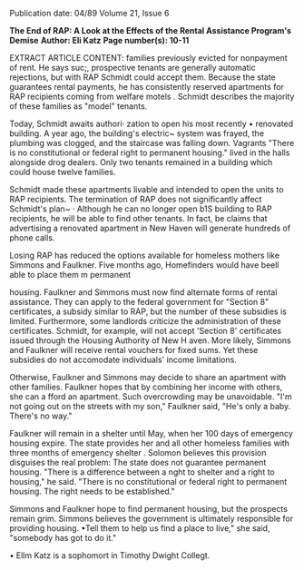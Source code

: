 Publication date: 04/89
Volume 21, Issue 6

**The End of RAP: A Look at the Effects of the Rental Assistance Program's Demise**
**Author: Eli Katz**
**Page number(s): 10-11**

EXTRACT ARTICLE CONTENT:
families previously evicted for 
nonpayment of rent. He says suc;, 
prospective tenants are generally 
automatic rejections, but with RAP 
Schmidt could accept them. Because 
the state guarantees rental payments, 
he has consistently reserved 
apartments for RAP recipients coming 
from welfare motels . Schmidt 
describes the majority of these families 
as "model" tenants. 

Today, Schmidt awaits authori· 
zation to open his most recently •
renovated building. A year ago, the 
building's electric~ system was frayed, 
the plumbing was clogged, and the 
staircase was falling down. Vagrants 
"There is no 
constitutional or 
federal right to 
permanent housing." 
lived in the halls alongside drog 
dealers. Only two tenants remained in 
a building which could house twelve 
families. 

Schmidt made 
these 
apartments livable and intended to 
open the units to RAP recipients. 
The termination of RAP does not 
significantly affect Schmidt's 
plan~ · 
Although he can no longer open b1S 
building to RAP recipients, he will be 
able to find other tenants. In fact, be 
claims that advertising a renovated 
apartment in New Haven will generate 
hundreds of phone calls. 

Losing RAP has reduced the options 
available for homeless mothers like 
Simmons and Faulkner. Five months 
ago, Homefinders would have beell 
able to place them m permanent 


housing. Faulkner and Simmons must 
now find alternate forms of rental 
assistance. They can apply to the 
federal government for "Section 8" 
certificates, a subsidy similar to RAP, 
but the number of these subsidies is 
limited. Furthermore, some landlords 
criticize the administration of these 
certificates. Schmidt, for example, will 
not accept 'Section 8' certificates issued 
through the Housing Authority of New 
H aven. More likely, Simmons and 
Faulkner will receive rental vouchers 
for fixed sums. Yet these subsidies do 
not accomodate individuals' income 
limitations. 

Otherwise, Faulkner and Simmons 
may decide to share an apartment with 
other families. Faulkner hopes that by 
combining her income with others, she 
can 
a fford an apartment. 
Such 
overcrowding may be unavoidable. 
"I'm not going out on the streets with 
my son," Faulkner said, "He's only a 
baby. There's no way." 

Faulkner will remain in a shelter 
until May, when her 100 days of 
emergency housing expire. The state 
provides her and all other homeless 
families with three months of 
emergency shelter . Solomon believes 
this 
provision 
disguises 
the 
real 
problem: The state does not guarantee 
permanent housing. 
"There is 
a 
difference between a nght to shelter 
and a right to housing," he said. 
"There is no constitutional or federal 
right to permanent housing. The right 
needs to be established." 

Simmons and Faulkner hope to find 
permanent housing, but the prospects 
remain grim. Simmons believes the 
government is ultimately responsible 
for providing housing. •Tell them to help 
us find a place to live," she said, 
"somebody has got to do it." 

• 
Ellm Katz is a sophomort in Timothy 
Dwight Collegt.